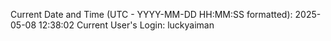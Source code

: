 Current Date and Time (UTC - YYYY-MM-DD HH:MM:SS formatted): 2025-05-08 12:38:02
Current User's Login: luckyaiman
